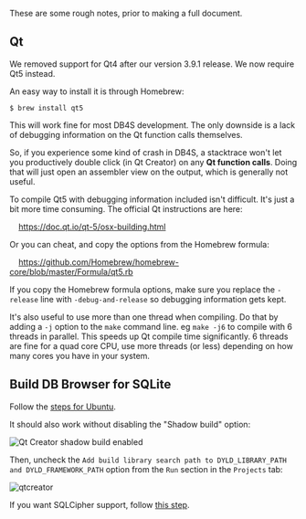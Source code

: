 These are some rough notes, prior to making a full document.

## Qt

We removed support for Qt4 after our version 3.9.1 release.  We now require Qt5
instead.

An easy way to install it is through Homebrew:

    $ brew install qt5

This will work fine for most DB4S development.  The only downside is a lack of
debugging information on the Qt function calls themselves.

So, if you experience some kind of crash in DB4S, a stacktrace won't let you
productively double click (in Qt Creator) on any **Qt function calls**.  Doing
that will just open an assembler view on the output, which is generally not useful.

To compile Qt5 with debugging information included isn't difficult.  It's just a
bit more time consuming.  The official Qt instructions are here:

&nbsp; &nbsp; https://doc.qt.io/qt-5/osx-building.html

Or you can cheat, and copy the options from the Homebrew formula:

&nbsp; &nbsp; https://github.com/Homebrew/homebrew-core/blob/master/Formula/qt5.rb

If you copy the Homebrew formula options, make sure you replace the `-release` line
with `-debug-and-release` so debugging information gets kept.

It's also useful to use more than one thread when compiling.  Do that by adding a
`-j` option to the `make` command line.  eg `make -j6` to compile with 6 threads in
parallel.  This speeds up Qt compile time significantly.  6 threads are fine for a
quad core CPU, use more threads (or less) depending on how many cores you have in
your system.

## Build DB Browser for SQLite

Follow the [steps for Ubuntu](https://github.com/sqlitebrowser/sqlitebrowser/wiki/Compiling-on-Ubuntu-16.04-with-Qt-Creator#build-db-browser-for-sqlite).

It should also work without disabling the "Shadow build" option:

![Qt Creator shadow build enabled](https://github.com/sqlitebrowser/db4s-screenshots/raw/master/wiki/ubuntu_16.04/15_qt_creator_shadow_build_enabled.png)

Then, uncheck the `Add build library search path to DYLD_LIBRARY_PATH and DYLD_FRAMEWORK_PATH` option from the `Run` section in the `Projects` tab:

![qtcreator](https://user-images.githubusercontent.com/5748627/40748162-2a8f4e50-6468-11e8-8de9-17a005557fe6.jpg)

If you want SQLCipher support, follow [this step](https://github.com/sqlitebrowser/sqlitebrowser/wiki/Win64-setup-—-Compiling-SQLCipher#7-compile-sqlcipher-into-db4s).

